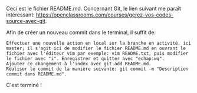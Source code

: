 Ceci est le fichier README.md. Concernant Git, le lien suivant me paraît intéressant:
https://openclassrooms.com/courses/gerez-vos-codes-source-avec-git.

Afin de créer un nouveau commit dans le terminal, il suffit de:

    Effectuer une nouvelle action en local sur la branche en activité, ici master; il s'agit ici de modifier le fichier README.md en ouvrant le fichier avec l'éditeur vim par exemple: vim README.txt, puis modifier le fichier avec "i". Enregistrer et quitter avec "echap:wq".
    Ajouter ce changement à l'index avec git add README.md.
    Réaliser le commit de la manière suivante: git commit -m "Description commit dans README.md".

C'est terminé !
